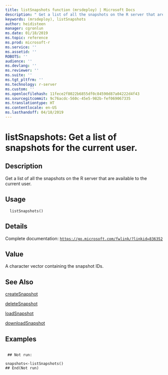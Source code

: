 ```yaml
---
title: listSnapshots function (mrsdeploy) | Microsoft Docs
description: " Get a list of all the snapshots on the R server that are available to the current user. "
keywords: (mrsdeploy), listSnapshots
author: heidisteen
manager: cgronlun
ms.date: 01/18/2019
ms.topic: reference
ms.prod: microsoft-r
ms.service: ''
ms.assetid: ''
ROBOTS: ''
audience: ''
ms.devlang: ''
ms.reviewer: ''
ms.suite: ''
ms.tgt_pltfrm: ''
ms.technology: r-server
ms.custom: ''
ms.openlocfilehash: 11fece2f8022b6855df0c84590d87a04222d4f43
ms.sourcegitcommit: 9c76acdc-560c-45e5-982b-fef069067335
ms.translationtype: HT
ms.contentlocale: en-US
ms.lasthandoff: 04/18/2019
---
```

 # <a name="listsnapshots-get-a-list-of-snapshots-for-the-current-user"></a>listSnapshots: Get a list of snapshots for the current user. 
 ## <a name="description"></a>Description

Get a list of all the snapshots on the R server that are available to the current user.


 ## <a name="usage"></a>Usage

```   
  listSnapshots()

```

 ## <a name="details"></a>Details

Complete documentation: [`https://go.microsoft.com/fwlink/?linkid=836352`](https://go.microsoft.com/fwlink/?linkid=836352)



 ## <a name="value"></a>Value

A character vector containing the snapshot IDs.

 ## <a name="see-also"></a>See Also

[createSnapshot](createSnapshot.md)

[deleteSnapshot](deleteSnapshot.md)

[loadSnapshot](loadSnapshot.md)

[downloadSnapshot](downloadSnapshot.md)

 ## <a name="examples"></a>Examples

 ```

  ## Not run:

snapshots<-listSnapshots()
 ## End(Not run) 
```

